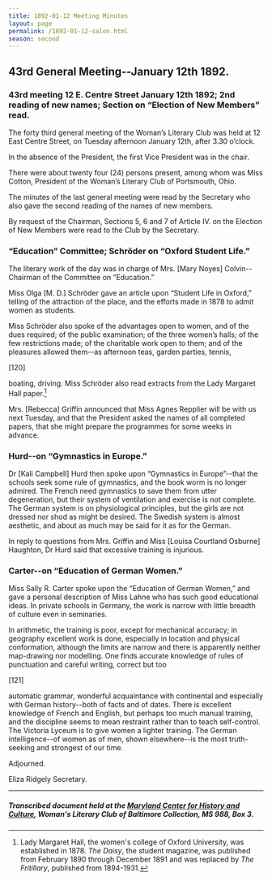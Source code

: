 ```yaml
---
title: 1892-01-12 Meeting Minutes
layout: page
permalink: /1892-01-12-salon.html
season: second
---
```


<style>
    #maincontent{
        font-size:1.4em;
    }
</style>
## 43rd General Meeting--January 12th 1892.

### 43rd meeting 12 E. Centre Street January 12th 1892; 2nd reading of new names; Section on “Election of New Members” read.

The forty third general meeting of the Woman’s Literary Club was held at 12 East Centre Street, on Tuesday afternoon January 12th, after 3.30 o’clock.

In the absence of the President, the first Vice President was in the chair.

There were about twenty four (24) persons present, among whom was Miss Cotton, President of the Woman’s Literary Club of Portsmouth, Ohio.

The minutes of the last general meeting were read by the Secretary who also gave the second reading of the names of new members.

By request of the Chairman, Sections 5, 6 and 7 of Article IV. on the Election of New Members were read to the Club by the Secretary.

### “Education” Committee; Schröder on “Oxford Student Life.”

The literary work of the day was in charge of Mrs. [Mary Noyes] Colvin--Chairman of the Committee on “Education.”

Miss Olga [M. D.] Schröder gave an article upon “Student Life in Oxford,” telling of the attraction of the place, and the efforts made in 1878 to admit women as students.

Miss Schröder also spoke of the advantages open to women, and of the dues required; of the public examination; of the three women’s halls; of the few restrictions made; of the charitable work open to them; and of the pleasures allowed them--as afternoon teas, garden parties, tennis,

[120]

boating, driving. Miss Schröder also read extracts from the Lady Margaret Hall paper.[^1-12_01]

[^1-12_01]: Lady Margaret Hall, the women's college of Oxford University, was established in 1878. _The Daisy_, the student magazine, was published from February 1890 through December 1891 and was replaced by _The Fritillary_, published from 1894-1931.  

Mrs. [Rebecca] Griffin announced that Miss Agnes Repplier will be with us next Tuesday, and that the President asked the names of all completed papers, that she might prepare the programmes for some weeks in advance.

### Hurd--on “Gymnastics in Europe.”

Dr [Kali Campbell] Hurd then spoke upon “Gymnastics in Europe”--that the schools seek some rule of gymnastics, and the book worm is no longer admired. The French need gymnastics to save them from utter degeneration, but their system of ventilation and exercise is not complete. The German system is on physiological principles, but the girls are not dressed nor shod as might be desired. The Swedish system is almost aesthetic, and about as much may be said for it as for the German.

In reply to questions from Mrs. Griffin and Miss [Louisa Courtland Osburne] Haughton, Dr Hurd said that excessive training is injurious.

### Carter--on “Education of German Women.”

Miss Sally R. Carter spoke upon the “Education of German Women,” and gave a personal description of Miss Lahne who has such good educational ideas. In private schools in Germany, the work is narrow with little breadth of culture even in seminaries.

In arithmetic, the training is poor, except for mechanical accuracy; in geography excellent work is done, especially in location and physical conformation, although the limits are narrow and there is apparently neither map-drawing nor modelling. One finds accurate knowledge of rules of punctuation and careful writing, correct but too

[121]

automatic grammar, wonderful acquaintance with continental and especially with German history--both of facts and of dates. There is excellent knowledge of French and English, but perhaps too much manual training, and the discipline seems to mean restraint rather than to teach self-control. The Victoria Lyceum is to give women a lighter training. The German intelligence--of women as of men, shown elsewhere--is the most truth-seeking and strongest of our time.

Adjourned.

Eliza Ridgely
Secretary.

<hr>

##### Transcribed document held at the [Maryland Center for History and Culture](http://mdhs.org/), Woman's Literary Club of Baltimore Collection, MS 988, Box 3. 